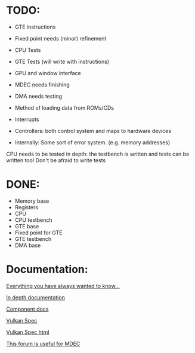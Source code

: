 # TODO:

* GTE instructions
* Fixed point needs (minor) refinement
* CPU Tests
* GTE Tests (will write with instructions)
* GPU and window interface
* MDEC needs finishing
* DMA needs testing
* Method of loading data from ROMs/CDs
* Interrupts
* Controllers: both control system and maps to hardware devices

* Internally: Some sort of error system. (e.g. memory addresses)

CPU needs to be tested in depth: the testbench is written and tests can be written too! Don't be afraid to write tests


# DONE:

* Memory base
* Registers
* CPU
* CPU testbench
* GTE base
* Fixed point for GTE
* GTE testbench
* DMA base


# Documentation:

[Everything you have always wanted to know...](http://gamehacking.org/faqs/PSX.pdf)

[In depth documentation](http://problemkaputt.de/psx-spx.htm)

[Component docs](http://psx.rules.org/psxrul2.shtml)

[Vulkan Spec](https://www.khronos.org/registry/vulkan/specs/1.0/pdf/vkspec.pdf)

[Vulkan Spec html](https://www.khronos.org/registry/vulkan/specs/1.0/xhtml/vkspec.html)

[This forum is useful for MDEC](http://www.psxdev.net/forum/viewtopic.php?f=70&t=551&start=20)
